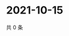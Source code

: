 # 2021-10-15

共 0 条

<!-- BEGIN WEIBO -->
<!-- 最后更新时间 Fri Oct 15 2021 09:58:12 GMT+0800 (China Standard Time) -->

<!-- END WEIBO -->
